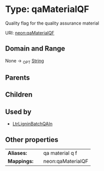 
# Type: qaMaterialQF


Quality flag for the quality assurance material

URI: [neon:qaMaterialQF](https://data.neonscience.org/qaMaterialQF)


## Domain and Range

None ->  <sub>OPT</sub> [String](types/String.md)

## Parents


## Children


## Used by

 * [LtrLigninBatchQAIn](LtrLigninBatchQAIn.md)

## Other properties

|  |  |  |
| --- | --- | --- |
| **Aliases:** | | qa material q f |
| **Mappings:** | | neon:qaMaterialQF |


